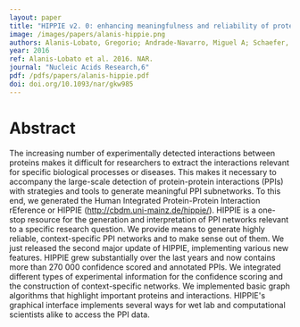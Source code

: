 ```yaml
---
layout: paper
title: "HIPPIE v2. 0: enhancing meaningfulness and reliability of protein–protein interaction networks"
image: /images/papers/alanis-hippie.png
authors: Alanis-Lobato, Gregorio; Andrade-Navarro, Miguel A; Schaefer, Martin H.
year: 2016
ref: Alanis-Lobato et al. 2016. NAR.
journal: "Nucleic Acids Research,6"
pdf: /pdfs/papers/alanis-hippie.pdf
doi: doi.org/10.1093/nar/gkw985
---
```


# Abstract

The increasing number of experimentally detected interactions between proteins makes it difficult for researchers to extract the interactions relevant for specific biological processes or diseases. This makes it necessary to accompany the large-scale detection of protein-protein interactions (PPIs) with strategies and tools to generate meaningful PPI subnetworks. To this end, we generated the Human Integrated Protein-Protein Interaction rEference or HIPPIE (http://cbdm.uni-mainz.de/hippie/). HIPPIE is a one-stop resource for the generation and interpretation of PPI networks relevant to a specific research question. We provide means to generate highly reliable, context-specific PPI networks and to make sense out of them. We just released the second major update of HIPPIE, implementing various new features. HIPPIE grew substantially over the last years and now contains more than 270 000 confidence scored and annotated PPIs. We integrated different types of experimental information for the confidence scoring and the construction of context-specific networks. We implemented basic graph algorithms that highlight important proteins and interactions. HIPPIE's graphical interface implements several ways for wet lab and computational scientists alike to access the PPI data.
